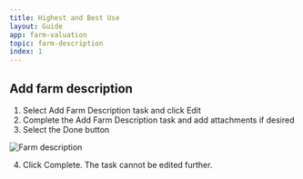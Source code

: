 ```yaml
---
title: Highest and Best Use
layout: Guide
app: farm-valuation
topic: farm-description
index: 1
---
```



## Add farm description

1. Select Add Farm Description task and click Edit
2. Complete the Add Farm Description task and add attachments if desired
3. Select the Done button

![Farm description](/images/guides/farm-valuation/ENT_farm_description.png)

4. Click Complete. The task cannot be edited further.